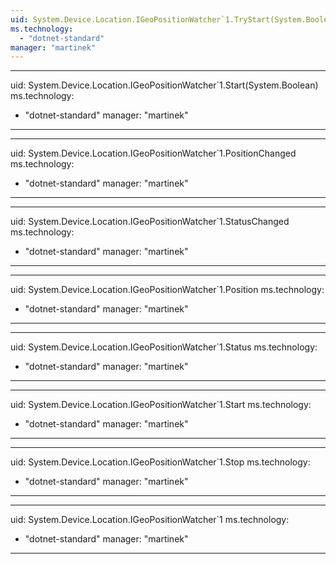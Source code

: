 ```yaml
---
uid: System.Device.Location.IGeoPositionWatcher`1.TryStart(System.Boolean,System.TimeSpan)
ms.technology: 
  - "dotnet-standard"
manager: "martinek"
---
```


---
uid: System.Device.Location.IGeoPositionWatcher`1.Start(System.Boolean)
ms.technology: 
  - "dotnet-standard"
manager: "martinek"
---

---
uid: System.Device.Location.IGeoPositionWatcher`1.PositionChanged
ms.technology: 
  - "dotnet-standard"
manager: "martinek"
---

---
uid: System.Device.Location.IGeoPositionWatcher`1.StatusChanged
ms.technology: 
  - "dotnet-standard"
manager: "martinek"
---

---
uid: System.Device.Location.IGeoPositionWatcher`1.Position
ms.technology: 
  - "dotnet-standard"
manager: "martinek"
---

---
uid: System.Device.Location.IGeoPositionWatcher`1.Status
ms.technology: 
  - "dotnet-standard"
manager: "martinek"
---

---
uid: System.Device.Location.IGeoPositionWatcher`1.Start
ms.technology: 
  - "dotnet-standard"
manager: "martinek"
---

---
uid: System.Device.Location.IGeoPositionWatcher`1.Stop
ms.technology: 
  - "dotnet-standard"
manager: "martinek"
---

---
uid: System.Device.Location.IGeoPositionWatcher`1
ms.technology: 
  - "dotnet-standard"
manager: "martinek"
---

